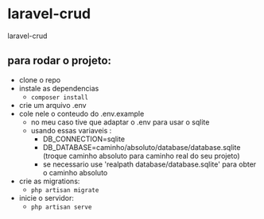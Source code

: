 # laravel-crud

laravel-crud

## para rodar o projeto:

-   clone o repo
-   instale as dependencias
    -   `composer install`
-   crie um arquivo .env
-   cole nele o conteudo do .env.example
    -   no meu caso tive que adaptar o .env para usar o sqlite
    -   usando essas variaveis :
        -   DB_CONNECTION=sqlite
        -   DB_DATABASE=caminho/absoluto/database/database.sqlite (troque caminho absoluto para caminho real do seu projeto)
        -   se necessario use 'realpath database/database.sqlite' para obter o caminho absoluto
-   crie as migrations:
    -   `php artisan migrate`
-   inicie o servidor:
    -   `php artisan serve`
